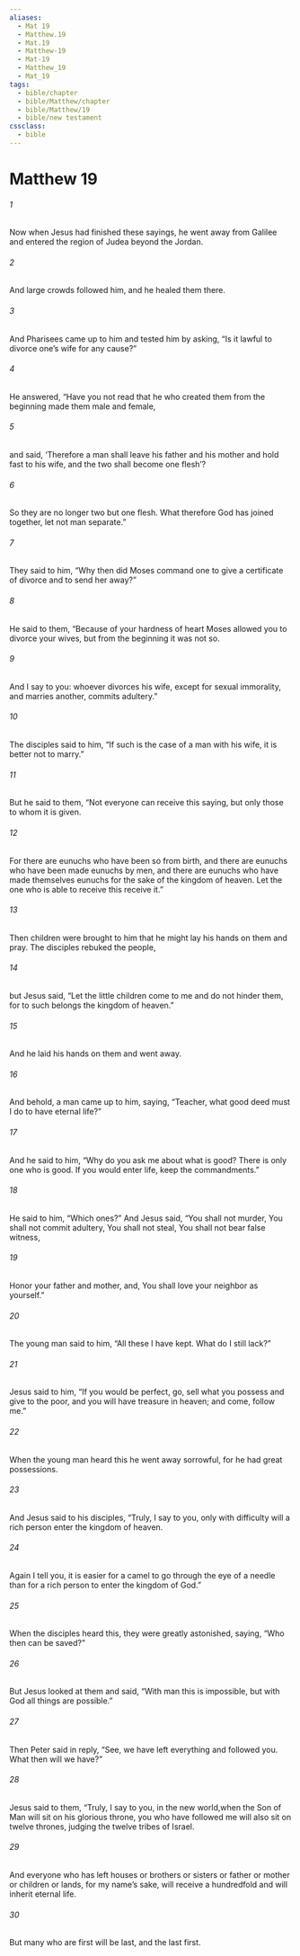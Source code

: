```yaml
---
aliases:
  - Mat 19
  - Matthew.19
  - Mat.19
  - Matthew-19
  - Mat-19
  - Matthew_19
  - Mat_19
tags:
  - bible/chapter
  - bible/Matthew/chapter
  - bible/Matthew/19
  - bible/new testament
cssclass:
  - bible
---
```


# Matthew 19

###### 1
Now when Jesus had finished these sayings, he went away from Galilee and entered the region of Judea beyond the Jordan.
###### 2
And large crowds followed him, and he healed them there.
###### 3
And Pharisees came up to him and tested him by asking, “Is it lawful to divorce one’s wife for any cause?”
###### 4
He answered, “Have you not read that he who created them from the beginning made them male and female,
###### 5
and said, ‘Therefore a man shall leave his father and his mother and hold fast to his wife, and the two shall become one flesh’?
###### 6
So they are no longer two but one flesh. What therefore God has joined together, let not man separate.”
###### 7
They said to him, “Why then did Moses command one to give a certificate of divorce and to send her away?”
###### 8
He said to them, “Because of your hardness of heart Moses allowed you to divorce your wives, but from the beginning it was not so.
###### 9
And I say to you: whoever divorces his wife, except for sexual immorality, and marries another, commits adultery.”
###### 10
The disciples said to him, “If such is the case of a man with his wife, it is better not to marry.”
###### 11
But he said to them, “Not everyone can receive this saying, but only those to whom it is given.
###### 12
For there are eunuchs who have been so from birth, and there are eunuchs who have been made eunuchs by men, and there are eunuchs who have made themselves eunuchs for the sake of the kingdom of heaven. Let the one who is able to receive this receive it.”
###### 13
Then children were brought to him that he might lay his hands on them and pray. The disciples rebuked the people,
###### 14
but Jesus said, “Let the little children come to me and do not hinder them, for to such belongs the kingdom of heaven.”
###### 15
And he laid his hands on them and went away.
###### 16
And behold, a man came up to him, saying, “Teacher, what good deed must I do to have eternal life?”
###### 17
And he said to him, “Why do you ask me about what is good? There is only one who is good. If you would enter life, keep the commandments.”
###### 18
He said to him, “Which ones?” And Jesus said, “You shall not murder, You shall not commit adultery, You shall not steal, You shall not bear false witness,
###### 19
Honor your father and mother, and, You shall love your neighbor as yourself.”
###### 20
The young man said to him, “All these I have kept. What do I still lack?”
###### 21
Jesus said to him, “If you would be perfect, go, sell what you possess and give to the poor, and you will have treasure in heaven; and come, follow me.”
###### 22
When the young man heard this he went away sorrowful, for he had great possessions.
###### 23
And Jesus said to his disciples, “Truly, I say to you, only with difficulty will a rich person enter the kingdom of heaven.
###### 24
Again I tell you, it is easier for a camel to go through the eye of a needle than for a rich person to enter the kingdom of God.”
###### 25
When the disciples heard this, they were greatly astonished, saying, “Who then can be saved?”
###### 26
But Jesus looked at them and said, “With man this is impossible, but with God all things are possible.”
###### 27
Then Peter said in reply, “See, we have left everything and followed you. What then will we have?”
###### 28
Jesus said to them, “Truly, I say to you, in the new world,when the Son of Man will sit on his glorious throne, you who have followed me will also sit on twelve thrones, judging the twelve tribes of Israel.
###### 29
And everyone who has left houses or brothers or sisters or father or mother or children or lands, for my name’s sake, will receive a hundredfold  and will inherit eternal life.
###### 30
But many who are first will be last, and the last first.


